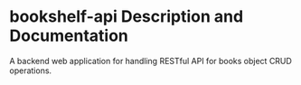 # bookshelf-api Description and Documentation

A backend web application for handling RESTful API for books object CRUD operations.
